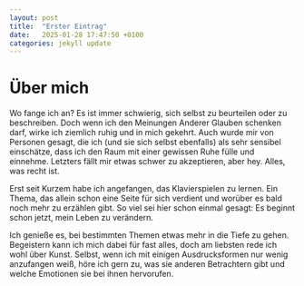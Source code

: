 ```yaml
---
layout: post
title:  "Erster Eintrag"
date:   2025-01-28 17:47:50 +0100
categories: jekyll update
---
```

# Über mich

Wo fange ich an? Es ist immer schwierig, sich selbst zu beurteilen oder zu beschreiben. Doch wenn ich den Meinungen Anderer Glauben schenken darf, wirke ich ziemlich ruhig und in mich gekehrt. Auch wurde mir von Personen gesagt, die ich (und sie sich selbst ebenfalls) als sehr sensibel einschätze, dass ich den Raum mit einer gewissen Ruhe fülle und einnehme. Letzters fällt mir etwas schwer zu akzeptieren, aber hey. Alles, was recht ist. 

Erst seit Kurzem habe ich angefangen, das Klavierspielen zu lernen. Ein Thema, das allein schon eine Seite für sich verdient und worüber es bald noch mehr zu erzählen gibt. So viel sei hier schon einmal gesagt: Es beginnt schon jetzt, mein Leben zu verändern.

Ich genieße es, bei bestimmten Themen etwas mehr in die Tiefe zu gehen. Begeistern kann ich mich dabei für fast alles, doch am liebsten rede ich wohl über Kunst. Selbst, wenn ich mit einigen Ausdrucksformen nur wenig anzufangen weiß, höre ich gern zu, was sie anderen Betrachtern gibt und welche Emotionen sie bei ihnen hervorufen. 
